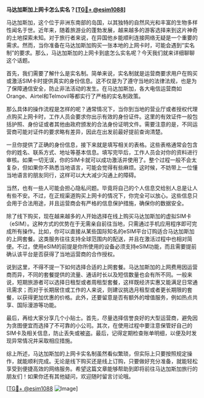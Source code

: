 **马达加斯加上网卡怎么实名？[[TG💪+ @esim1088](https://t.me/s/esim1088)]**

马达加斯加，这个位于非洲东南部的岛国，以其独特的自然风光和丰富的生物多样性闻名于世。近年来，随着旅游业的蓬勃发展，越来越多的游客选择来到这片神奇的土地探索未知。对于旅行者来说，在异国他乡能顺利连接网络无疑是一个重要的需求。然而，当你准备在马达加斯加购买一张本地的上网卡时，可能会遇到“实名制”的要求。那么，马达加斯加的上网卡到底怎么实名呢？今天我们就来详细聊聊这个话题。

首先，我们需要了解什么是实名制。简单来说，实名制就是运营商要求用户在购买或激活SIM卡时提供真实的身份信息。这不仅是为了遵守当地的法律法规，也是为了保障通信安全，防止非法活动的发生。在马达加斯加，各大电信运营商如Orange、Airtel和Telmovil等都实行了严格的实名制政策。

那么具体的操作流程是怎样的呢？通常情况下，当你到当地的营业厅或者授权代理点购买上网卡时，工作人员会要求你出示有效的身份证件。这里的有效证件一般包括护照、身份证或者其他由政府颁发的合法身份证明文件。需要注意的是，不同运营商可能对证件的要求略有差异，因此在出发前最好提前查询清楚。

一旦你提供了正确的身份信息，接下来就是填写相关的表格。这些表格通常会包含你的姓名、联系方式、地址等基本信息。填写完毕后，工作人员会对你的资料进行审核。如果一切无误，你的SIM卡就可以成功激活并使用了。整个过程一般不会太复杂，但如果你不熟悉当地语言，可能会觉得有些麻烦。这时候，不妨带上一位懂当地语言的朋友同行，这样可以大大减少沟通上的障碍。

当然，也有一些人可能会担心隐私问题。毕竟将自己的个人信息交给别人总是让人有些不安。不过，在正规渠道购买上网卡的情况下，你完全可以放心。这些信息只会用于合法用途，并且运营商会有严格的信息保护措施，确保你的数据安全。

除了线下购买，现在越来越多的人开始选择在线上购买马达加斯加的虚拟SIM卡（eSIM）。这种方式的优势在于无需亲自前往当地，只需通过手机应用程序即可完成所有操作。比如，你可以直接从某些国际知名的eSIM平台订购适合马达加斯加的上网套餐。这类服务往往支持全球范围内的配送，并且在激活过程中也相对简便。不过，使用eSIM的前提是你所使用的设备必须支持eSIM功能，而且需要提前确认该平台是否获得了当地运营商的合作授权。

说到这里，不得不提一下如何选择合适的上网套餐。马达加斯加的上网费用因运营商而异，不同的套餐提供的流量、通话时长以及短信数量也会有所不同。一般来说，短期旅游者可以选择日租型或者周租型套餐，这样既经济实惠又能满足日常通讯需求；而对于长期居住或工作的人来说，则建议挑选月租型或者更长期限的套餐，以获得更加优惠的价格。此外，还要留意是否有额外的增值服务，例如热点共享、国际漫游等功能。

最后，再给大家分享几个小贴士。首先，尽量选择信誉良好的大型运营商，避免因为贪图便宜而选择了不可靠的小公司。其次，在使用过程中要注意保管好自己的SIM卡及相关信息，防止丢失或被盗。最后，记得定期检查账单明细，以便及时发现异常情况并采取相应措施。

综上所述，马达加斯加的上网卡实名制虽然看似繁琐，但实际上只要按照规定操作，就能顺利完成。无论是线下购买还是线上订购，只要做好充分准备，就能轻松享受到便捷高效的网络服务。希望这篇文章能够帮助到即将前往马达加斯加旅行的朋友们！如果你还有其他疑问，欢迎随时留言讨论哦。

[[TG💪+ @esim1088](https://t.me/s/esim1088) ![Image](https://i.postimg.cc/4NQfJmqS/Snipaste-2025-05-13-00-14-12.png)]